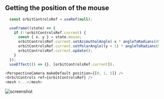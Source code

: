 


## Getting the position of the mouse
```js
  const orbitControlsRef = useRef(null);

  useFrame((state) => {
    if (!!orbitControlsRef.current) {
      const { x, y } = state.mouse;
      orbitControlsRef.current.setAzimuthalAngle(-x * angleToRadians(45));
      orbitControlsRef.current.setPolarAngle((y + 1) * angleToRadians(90 - 30));
      orbitControlsRef.current.update();
    }
  });
  useEffect(() => {}, [orbitControlsRef.current]);

<PerspectiveCamera makeDefault position={[0, 1, 5]} />
<OrbitControls ref={orbitControlsRef} />
<mesh >...</mesh>
```
![screenshot](public/screenshots/screen.gif)  
